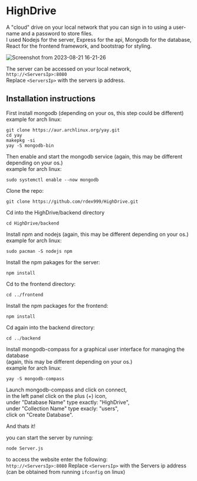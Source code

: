 # HighDrive
A "cloud" drive on your local network that you can sign in to using a user-name and a password to store files.  
I used Nodejs for the server, Express for the api, Mongodb for the database, React for the frontend framework, and bootstrap for styling.  

![Screenshot from 2023-08-21 16-21-26](https://github.com/rdex999/HighDrive/assets/78908040/bef2986c-6210-4849-82c5-563f7f5acc2d)

The server can be accessed on your local network, `http://<ServersIp>:8080`  
Replace `<ServersIp>` with the servers ip address.  

## Installation instructions
First install mongodb (depending on your os, this step could be different)  
example for arch linux:  
```
git clone https://aur.archlinux.org/yay.git
cd yay
makepkg -si
yay -S mongodb-bin
```
Then enable and start the mongodb service (again, this may be different depending on your os.)  
example for arch linux:  
```
sudo systemctl enable --now mongodb
```

Clone the repo:  
```
git clone https://github.com/rdex999/HighDrive.git
```

Cd into the HighDrive/backend directory  
```
cd HighDrive/backend
```

Install npm and nodejs (again, this may be different depending on your os.)  
example for arch linux:  
```
sudo pacman -S nodejs npm
```

Install the npm pakages for the server:  
```
npm install
```

Cd to the frontend directory:
```
cd ../frontend
```

Install the npm packages for the frontend:
```
npm install
```

Cd again into the backend directory:
```
cd ../backend
```

Install mongodb-compass for a graphical user interface for managing the database  
(again, this may be different depending on your os.)  
example for arch linux:  
```
yay -S mongodb-compass
```

Launch mongodb-compass and click on connect,  
in the left panel click on the plus (+) icon,  
under "Database Name" type exactly: "HighDrive",  
under "Collection Name" type exacly: "users",  
click on "Create Database".  

And thats it!  

you can start the server by running:  
```
node Server.js
```

to access the website enter the following:  
`http://<ServersIp>:8080`
Replace `<ServersIp>` with the Servers ip address (can be obtained from running `ifconfig` on linux)  
